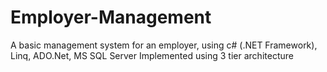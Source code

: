 ﻿# Employer-Management
A basic management system for an employer, using c# (.NET Framework), Linq, ADO.Net, MS SQL Server
Implemented using 3 tier architecture
